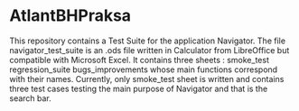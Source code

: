 # AtlantBHPraksa
This repository contains a Test Suite for the application Navigator. The file navigator_test_suite is an .ods file written in Calculator from LibreOffice but compatible with Microsoft Excel. It contains three sheets :
smoke_test
regression_suite
bugs_improvements
whose main functions correspond with their names. 
Currently, only smoke_test sheet is written and contains three test cases testing the main purpose of Navigator and that is the search bar.
